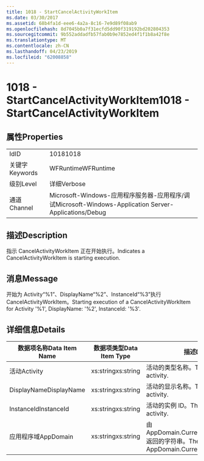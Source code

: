 ```yaml
---
title: 1018 - StartCancelActivityWorkItem
ms.date: 03/30/2017
ms.assetid: 68b4fa1d-eee6-4a2a-8c16-7e9d89f08ab9
ms.openlocfilehash: 8d7045b0a7f31ecfd5dd90f319192bd202804353
ms.sourcegitcommit: 9b552addadfb57fab0b9e7852ed4f1f1b8a42f8e
ms.translationtype: MT
ms.contentlocale: zh-CN
ms.lasthandoff: 04/23/2019
ms.locfileid: "62008858"
---
```

# <a name="1018---startcancelactivityworkitem"></a><span data-ttu-id="3c031-102">1018 - StartCancelActivityWorkItem</span><span class="sxs-lookup"><span data-stu-id="3c031-102">1018 - StartCancelActivityWorkItem</span></span>
## <a name="properties"></a><span data-ttu-id="3c031-103">属性</span><span class="sxs-lookup"><span data-stu-id="3c031-103">Properties</span></span>  
  
|||  
|-|-|  
|<span data-ttu-id="3c031-104">Id</span><span class="sxs-lookup"><span data-stu-id="3c031-104">ID</span></span>|<span data-ttu-id="3c031-105">1018</span><span class="sxs-lookup"><span data-stu-id="3c031-105">1018</span></span>|  
|<span data-ttu-id="3c031-106">关键字</span><span class="sxs-lookup"><span data-stu-id="3c031-106">Keywords</span></span>|<span data-ttu-id="3c031-107">WFRuntime</span><span class="sxs-lookup"><span data-stu-id="3c031-107">WFRuntime</span></span>|  
|<span data-ttu-id="3c031-108">级别</span><span class="sxs-lookup"><span data-stu-id="3c031-108">Level</span></span>|<span data-ttu-id="3c031-109">详细</span><span class="sxs-lookup"><span data-stu-id="3c031-109">Verbose</span></span>|  
|<span data-ttu-id="3c031-110">通道</span><span class="sxs-lookup"><span data-stu-id="3c031-110">Channel</span></span>|<span data-ttu-id="3c031-111">Microsoft-Windows-应用程序服务器-应用程序/调试</span><span class="sxs-lookup"><span data-stu-id="3c031-111">Microsoft-Windows-Application Server-Applications/Debug</span></span>|  
  
## <a name="description"></a><span data-ttu-id="3c031-112">描述</span><span class="sxs-lookup"><span data-stu-id="3c031-112">Description</span></span>  
 <span data-ttu-id="3c031-113">指示 CancelActivityWorkItem 正在开始执行。</span><span class="sxs-lookup"><span data-stu-id="3c031-113">Indicates a CancelActivityWorkItem is starting execution.</span></span>  
  
## <a name="message"></a><span data-ttu-id="3c031-114">消息</span><span class="sxs-lookup"><span data-stu-id="3c031-114">Message</span></span>  
 <span data-ttu-id="3c031-115">开始为 Activity“%1”、DisplayName“%2”、InstanceId“%3”执行 CancelActivityWorkItem。</span><span class="sxs-lookup"><span data-stu-id="3c031-115">Starting execution of a CancelActivityWorkItem for Activity '%1', DisplayName: '%2', InstanceId: '%3'.</span></span>  
  
## <a name="details"></a><span data-ttu-id="3c031-116">详细信息</span><span class="sxs-lookup"><span data-stu-id="3c031-116">Details</span></span>  
  
|<span data-ttu-id="3c031-117">数据项名称</span><span class="sxs-lookup"><span data-stu-id="3c031-117">Data Item Name</span></span>|<span data-ttu-id="3c031-118">数据项类型</span><span class="sxs-lookup"><span data-stu-id="3c031-118">Data Item Type</span></span>|<span data-ttu-id="3c031-119">描述</span><span class="sxs-lookup"><span data-stu-id="3c031-119">Description</span></span>|  
|--------------------|--------------------|-----------------|  
|<span data-ttu-id="3c031-120">活动</span><span class="sxs-lookup"><span data-stu-id="3c031-120">Activity</span></span>|<span data-ttu-id="3c031-121">xs:string</span><span class="sxs-lookup"><span data-stu-id="3c031-121">xs:string</span></span>|<span data-ttu-id="3c031-122">活动的类型名称。</span><span class="sxs-lookup"><span data-stu-id="3c031-122">The type name of the activity.</span></span>|  
|<span data-ttu-id="3c031-123">DisplayName</span><span class="sxs-lookup"><span data-stu-id="3c031-123">DisplayName</span></span>|<span data-ttu-id="3c031-124">xs:string</span><span class="sxs-lookup"><span data-stu-id="3c031-124">xs:string</span></span>|<span data-ttu-id="3c031-125">活动的显示名称。</span><span class="sxs-lookup"><span data-stu-id="3c031-125">The display name of the activity.</span></span>|  
|<span data-ttu-id="3c031-126">InstanceId</span><span class="sxs-lookup"><span data-stu-id="3c031-126">InstanceId</span></span>|<span data-ttu-id="3c031-127">xs:string</span><span class="sxs-lookup"><span data-stu-id="3c031-127">xs:string</span></span>|<span data-ttu-id="3c031-128">活动的实例 ID。</span><span class="sxs-lookup"><span data-stu-id="3c031-128">The instance id of the activity.</span></span>|  
|<span data-ttu-id="3c031-129">应用程序域</span><span class="sxs-lookup"><span data-stu-id="3c031-129">AppDomain</span></span>|<span data-ttu-id="3c031-130">xs:string</span><span class="sxs-lookup"><span data-stu-id="3c031-130">xs:string</span></span>|<span data-ttu-id="3c031-131">由 AppDomain.CurrentDomain.FriendlyName 返回的字符串。</span><span class="sxs-lookup"><span data-stu-id="3c031-131">The string returned by AppDomain.CurrentDomain.FriendlyName.</span></span>|
